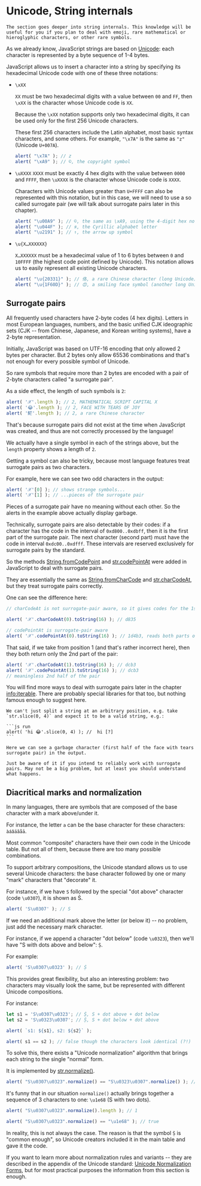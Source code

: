 
# Unicode, String internals

```warn header="Advanced knowledge"
The section goes deeper into string internals. This knowledge will be useful for you if you plan to deal with emoji, rare mathematical or hieroglyphic characters, or other rare symbols.
```

As we already know, JavaScript strings are based on [Unicode](https://en.wikipedia.org/wiki/Unicode): each character is represented by a byte sequence of 1-4 bytes.

JavaScript allows us to insert a character into a string by specifying its hexadecimal Unicode code with one of these three notations:

- `\xXX`

    `XX` must be two hexadecimal digits with a value between `00` and `FF`, then `\xXX` is the character whose Unicode code is `XX`.

    Because the `\xXX` notation supports only two hexadecimal digits, it can be used only for the first 256 Unicode characters.

    These first 256 characters include the Latin alphabet, most basic syntax characters, and some others. For example, `"\x7A"` is the same as `"z"` (Unicode `U+007A`).

    ```js run
    alert( "\x7A" ); // z
    alert( "\xA9" ); // ©, the copyright symbol
    ```

- `\uXXXX`
    `XXXX` must be exactly 4 hex digits with the value between `0000` and `FFFF`, then `\uXXXX` is the character whose Unicode code is `XXXX`.

    Characters with Unicode values greater than `U+FFFF` can also be represented with this notation, but in this case, we will need to use a so called surrogate pair (we will talk about surrogate pairs later in this chapter).

    ```js run
    alert( "\u00A9" ); // ©, the same as \xA9, using the 4-digit hex notation
    alert( "\u044F" ); // я, the Cyrillic alphabet letter
    alert( "\u2191" ); // ↑, the arrow up symbol
    ```

- `\u{X…XXXXXX}`

    `X…XXXXXX` must be a hexadecimal value of 1 to 6 bytes between `0` and `10FFFF` (the highest code point defined by Unicode). This notation allows us to easily represent all existing Unicode characters.

    ```js run
    alert( "\u{20331}" ); // 佫, a rare Chinese character (long Unicode)
    alert( "\u{1F60D}" ); // 😍, a smiling face symbol (another long Unicode)
    ```

## Surrogate pairs

All frequently used characters have 2-byte codes (4 hex digits). Letters in most European languages, numbers, and the basic unified CJK ideographic sets (CJK -- from Chinese, Japanese, and Korean writing systems), have a 2-byte representation.

Initially, JavaScript was based on UTF-16 encoding that only allowed 2 bytes per character. But 2 bytes only allow 65536 combinations and that's not enough for every possible symbol of Unicode.

So rare symbols that require more than 2 bytes are encoded with a pair of 2-byte characters called "a surrogate pair".

As a side effect, the length of such symbols is `2`:

```js run
alert( '𝒳'.length ); // 2, MATHEMATICAL SCRIPT CAPITAL X
alert( '😂'.length ); // 2, FACE WITH TEARS OF JOY
alert( '𩷶'.length ); // 2, a rare Chinese character
```

That's because surrogate pairs did not exist at the time when JavaScript was created, and thus are not correctly processed by the language!

We actually have a single symbol in each of the strings above, but the `length` property shows a length of `2`.

Getting a symbol can also be tricky, because most language features treat surrogate pairs as two characters.

For example, here we can see two odd characters in the output:

```js run
alert( '𝒳'[0] ); // shows strange symbols...
alert( '𝒳'[1] ); // ...pieces of the surrogate pair
```

Pieces of a surrogate pair have no meaning without each other. So the alerts in the example above actually display garbage.

Technically, surrogate pairs are also detectable by their codes: if a character has the code in the interval of `0xd800..0xdbff`, then it is the first part of the surrogate pair. The next character (second part) must have the code in interval `0xdc00..0xdfff`. These intervals are reserved exclusively for surrogate pairs by the standard.

So the methods [String.fromCodePoint](https://developer.mozilla.org/en-US/docs/Web/JavaScript/Reference/Global_Objects/String/fromCodePoint) and [str.codePointAt](https://developer.mozilla.org/en-US/docs/Web/JavaScript/Reference/Global_Objects/String/codePointAt) were added in JavaScript to deal with surrogate pairs.

They are essentially the same as [String.fromCharCode](mdn:js/String/fromCharCode) and [str.charCodeAt](mdn:js/String/charCodeAt), but they treat surrogate pairs correctly.

One can see the difference here:

```js run
// charCodeAt is not surrogate-pair aware, so it gives codes for the 1st part of 𝒳:

alert( '𝒳'.charCodeAt(0).toString(16) ); // d835

// codePointAt is surrogate-pair aware
alert( '𝒳'.codePointAt(0).toString(16) ); // 1d4b3, reads both parts of the surrogate pair
```

That said, if we take from position 1 (and that's rather incorrect here), then they both return only the 2nd part of the pair:

```js run
alert( '𝒳'.charCodeAt(1).toString(16) ); // dcb3
alert( '𝒳'.codePointAt(1).toString(16) ); // dcb3
// meaningless 2nd half of the pair
```

You will find more ways to deal with surrogate pairs later in the chapter <info:iterable>. There are probably special libraries for that too, but nothing famous enough to suggest here.

````warn header="Takeaway: splitting strings at an arbitrary point is dangerous"
We can't just split a string at an arbitrary position, e.g. take `str.slice(0, 4)` and expect it to be a valid string, e.g.:

```js run
alert( 'hi 😂'.slice(0, 4) ); //  hi [?]
```

Here we can see a garbage character (first half of the face with tears surrogate pair) in the output.

Just be aware of it if you intend to reliably work with surrogate pairs. May not be a big problem, but at least you should understand what happens.
````

## Diacritical marks and normalization

In many languages, there are symbols that are composed of the base character with a mark above/under it.

For instance, the letter `a` can be the base character for these characters: `àáâäãåā`.

Most common "composite" characters have their own code in the Unicode table. But not all of them, because there are too many possible combinations.

To support arbitrary compositions, the Unicode standard allows us to use several Unicode characters: the base character followed by one or many "mark" characters that "decorate" it.

For instance, if we have `S` followed by the special "dot above" character (code `\u0307`), it is shown as Ṡ.

```js run
alert( 'S\u0307' ); // Ṡ
```

If we need an additional mark above the letter (or below it) -- no problem, just add the necessary mark character.

For instance, if we append a character "dot below" (code `\u0323`), then we'll have "S with dots above and below": `Ṩ`.

For example:

```js run
alert( 'S\u0307\u0323' ); // Ṩ
```

This provides great flexibility, but also an interesting problem: two characters may visually look the same, but be represented with different Unicode compositions.

For instance:

```js run
let s1 = 'S\u0307\u0323'; // Ṩ, S + dot above + dot below
let s2 = 'S\u0323\u0307'; // Ṩ, S + dot below + dot above

alert( `s1: ${s1}, s2: ${s2}` );

alert( s1 == s2 ); // false though the characters look identical (?!)
```

To solve this, there exists a "Unicode normalization" algorithm that brings each string to the single "normal" form.

It is implemented by [str.normalize()](mdn:js/String/normalize).

```js run
alert( "S\u0307\u0323".normalize() == "S\u0323\u0307".normalize() ); // true
```

It's funny that in our situation `normalize()` actually brings together a sequence of 3 characters to one: `\u1e68` (S with two dots).

```js run
alert( "S\u0307\u0323".normalize().length ); // 1

alert( "S\u0307\u0323".normalize() == "\u1e68" ); // true
```

In reality, this is not always the case. The reason is that the symbol `Ṩ` is "common enough", so Unicode creators included it in the main table and gave it the code.

If you want to learn more about normalization rules and variants -- they are described in the appendix of the Unicode standard: [Unicode Normalization Forms](https://www.unicode.org/reports/tr15/), but for most practical purposes the information from this section is enough.
